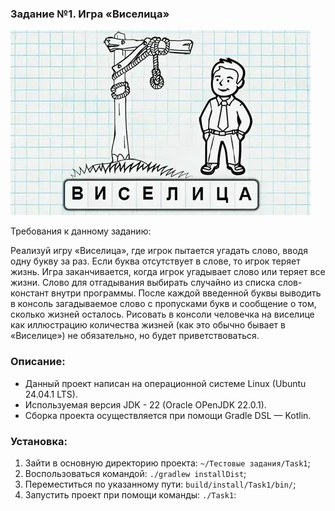 ### Задание №1. Игра «Виселица»

![picture_1](pictures/TheGallows.png)

Требования к данному заданию:

Реализуй игру «Виселица», где игрок пытается угадать слово, вводя одну букву за раз. Если буква отсутствует в слове, то игрок теряет жизнь. Игра заканчивается, когда игрок угадывает слово или теряет все жизни. Слово для отгадывания выбирать случайно из списка слов-констант внутри программы. После каждой введенной буквы выводить в консоль загадываемое слово с пропусками букв и сообщение о том, сколько жизней осталось. Рисовать в консоли человечка на виселице как иллюстрацию количества жизней (как это обычно бывает в «Виселице») не обязательно, но будет приветствоваться.

### Описание:
- Данный проект написан на операционной системе Linux (Ubuntu 24.04.1 LTS).
- Используемая версия JDK - 22 (Oracle OPenJDK 22.0.1).
- Сборка проекта осуществляется при помощи Gradle DSL — Kotlin.

### Установка:
1. Зайти в основную директорию проекта: `~/Тестовые задания/Task1`;
2. Воспользоваться командой: `./gradlew installDist`;
3. Переместиться по указанному пути: `build/install/Task1/bin/`;
4. Запустить проект при помощи команды: `./Task1`: